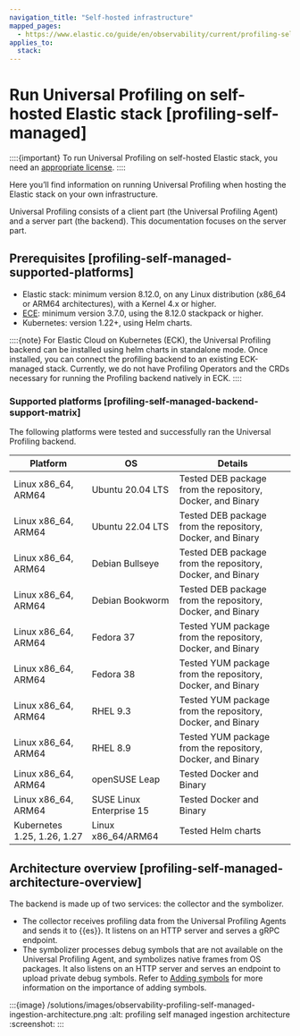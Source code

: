 ```yaml
---
navigation_title: "Self-hosted infrastructure"
mapped_pages:
  - https://www.elastic.co/guide/en/observability/current/profiling-self-managed.html
applies_to:
  stack: 
---
```




# Run Universal Profiling on self-hosted Elastic stack [profiling-self-managed]


::::{important}
To run Universal Profiling on self-hosted Elastic stack, you need an [appropriate license](https://www.elastic.co/subscriptions).
::::


Here you’ll find information on running Universal Profiling when hosting the Elastic stack on your own infrastructure.

Universal Profiling consists of a client part (the Universal Profiling Agent) and a server part (the backend). This documentation focuses on the server part.


## Prerequisites [profiling-self-managed-supported-platforms]

* Elastic stack: minimum version 8.12.0, on any Linux distribution (x86_64 or ARM64 architectures), with a Kernel 4.x or higher.
* [ECE](https://www.elastic.co/ece): minimum version 3.7.0, using the 8.12.0 stackpack or higher.
* Kubernetes: version 1.22+, using Helm charts.

::::{note}
For Elastic Cloud on Kubernetes (ECK), the Universal Profiling backend can be installed using helm charts in standalone mode. Once installed, you can connect the profiling backend to an existing ECK-managed stack. Currently, we do not have Profiling Operators and the CRDs necessary for running the Profiling backend natively in ECK.
::::



### Supported platforms [profiling-self-managed-backend-support-matrix]

The following platforms were tested and successfully ran the Universal Profiling backend.

| Platform | OS | Details |
| --- | --- | --- |
| Linux x86_64, ARM64 | Ubuntu 20.04 LTS | Tested DEB package from the repository, Docker, and Binary |
| Linux x86_64, ARM64 | Ubuntu 22.04 LTS | Tested DEB package from the repository, Docker, and Binary |
| Linux x86_64, ARM64 | Debian Bullseye | Tested DEB package from the repository, Docker, and Binary |
| Linux x86_64, ARM64 | Debian Bookworm | Tested DEB package from the repository, Docker, and Binary |
| Linux x86_64, ARM64 | Fedora 37 | Tested YUM package from the repository, Docker, and Binary |
| Linux x86_64, ARM64 | Fedora 38 | Tested YUM package from the repository, Docker, and Binary |
| Linux x86_64, ARM64 | RHEL 9.3 | Tested YUM package from the repository, Docker, and Binary |
| Linux x86_64, ARM64 | RHEL 8.9 | Tested YUM package from the repository, Docker, and Binary |
| Linux x86_64, ARM64 | openSUSE Leap | Tested Docker and Binary |
| Linux x86_64, ARM64 | SUSE Linux Enterprise 15 | Tested Docker and Binary |
| Kubernetes 1.25, 1.26, 1.27 | Linux x86_64/ARM64 | Tested Helm charts |


## Architecture overview [profiling-self-managed-architecture-overview]

The backend is made up of two services: the collector and the symbolizer.

* The collector receives profiling data from the Universal Profiling Agents and sends it to {{es}}. It listens on an HTTP server and serves a gRPC endpoint.
* The symbolizer processes debug symbols that are not available on the Universal Profiling Agent, and symbolizes native frames from OS packages. It also listens on an HTTP server and serves an endpoint to upload private debug symbols. Refer to [Adding symbols](add-symbols-for-native-frames.md) for more information on the importance of adding symbols.

:::{image} /solutions/images/observability-profiling-self-managed-ingestion-architecture.png
:alt: profiling self managed ingestion architecture
:screenshot:
:::




